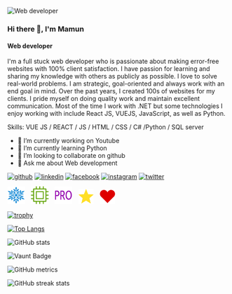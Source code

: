 ![Web developer](https://scontent.fdac8-1.fna.fbcdn.net/v/t39.30808-6/217703309_1228345957579614_3169764445194689778_n.jpg?_nc_cat=110&ccb=1-7&_nc_sid=9534ce&_nc_ohc=VS31bUOX66gAX9I1_Aj&_nc_oc=AQm8_Amd288OFMW0mKvDrmbjjMovE6TC7L-VXbWtgsRldZRvYmRMnS_G4z5DGeRqDmI&_nc_ht=scontent.fdac8-1.fna&oh=00_AfDB0PD2tlhVTvJIZybGu-iFV3rWUS4CB-vAVWb3xB5Lcg&oe=659A55C3)

### Hi there 👋, I'm Mamun
#### Web developer


I'm a full stuck web developer who is passionate about making error-free websites with 100% client satisfaction. I have passion for learning and sharing my knowledge with others as publicly as possible. I love to solve real-world problems. I am strategic, goal-oriented and always work with an end goal in mind. Over the past years, I created 100s of websites for my clients. I pride myself on doing quality work and maintain excellent communication. Most of the time I work with .NET but some technologies I enjoy working with include React JS, VUEJS, JavaScript, as well as Python.

Skills: VUE JS / REACT / JS / HTML / CSS / C# /Python / SQL server

- 🔭 I’m currently working on Youtube 
- 🌱 I’m currently learning Python 
- 👯 I’m looking to collaborate on github 
- 💬 Ask me about Web development 


[<img src='https://cdn.jsdelivr.net/npm/simple-icons@3.0.1/icons/github.svg' alt='github' height='40'>](https://github.com/https://github.com/MAMUN24730/MAMUN24730)  [<img src='https://cdn.jsdelivr.net/npm/simple-icons@3.0.1/icons/linkedin.svg' alt='linkedin' height='40'>](https://www.linkedin.com/in/https://www.linkedin.com/in/md-mamun-hossain-35ba6a281//)  [<img src='https://cdn.jsdelivr.net/npm/simple-icons@3.0.1/icons/facebook.svg' alt='facebook' height='40'>](https://www.facebook.com/https://www.facebook.com/profile.php?id=100012126633457)  [<img src='https://cdn.jsdelivr.net/npm/simple-icons@3.0.1/icons/instagram.svg' alt='instagram' height='40'>](https://www.instagram.com/https://www.instagram.com/gear_gadgets1//)  [<img src='https://cdn.jsdelivr.net/npm/simple-icons@3.0.1/icons/twitter.svg' alt='twitter' height='40'>](https://twitter.com/https://twitter.com/MDMAMUNHOS65290)  

<a href='https://archiveprogram.github.com/'><img src='https://raw.githubusercontent.com/acervenky/animated-github-badges/master/assets/acbadge.gif' width='40' height='40'></a> <a href='https://docs.github.com/en/developers'><img src='https://raw.githubusercontent.com/acervenky/animated-github-badges/master/assets/devbadge.gif' width='40' height='40'></a> <a href='https://github.com/pricing'><img src='https://raw.githubusercontent.com/acervenky/animated-github-badges/master/assets/pro.gif' width='40' height='40'></a> <a href='https://stars.github.com/'><img src='https://raw.githubusercontent.com/acervenky/animated-github-badges/master/assets/starbadge.gif' width='35' height='35'></a> <a href='https://docs.github.com/en/github/supporting-the-open-source-community-with-github-sponsors'><img src='https://raw.githubusercontent.com/acervenky/animated-github-badges/master/assets/sponsorbadge.gif' width='35' height='35'></a> 

[![trophy](https://github-profile-trophy.vercel.app/?username=https://github.com/MAMUN24730/MAMUN24730)](https://github.com/ryo-ma/github-profile-trophy)

[![Top Langs](https://github-readme-stats.vercel.app/api/top-langs/?username=https://github.com/MAMUN24730/MAMUN24730)](https://github.com/anuraghazra/github-readme-stats)

![GitHub stats](https://github-readme-stats.vercel.app/api?username=https://github.com/MAMUN24730/MAMUN24730&show_icons=true&count_private=true)  

![Vaunt Badge](https://api.vaunt.dev/v1/github/entities/https://github.com/MAMUN24730/MAMUN24730/contributions?format=svg&private=true)  

![GitHub metrics](https://metrics.lecoq.io/https://github.com/MAMUN24730/MAMUN24730)  

![GitHub streak stats](https://streak-stats.demolab.com/?user=https://github.com/MAMUN24730/MAMUN24730)  

